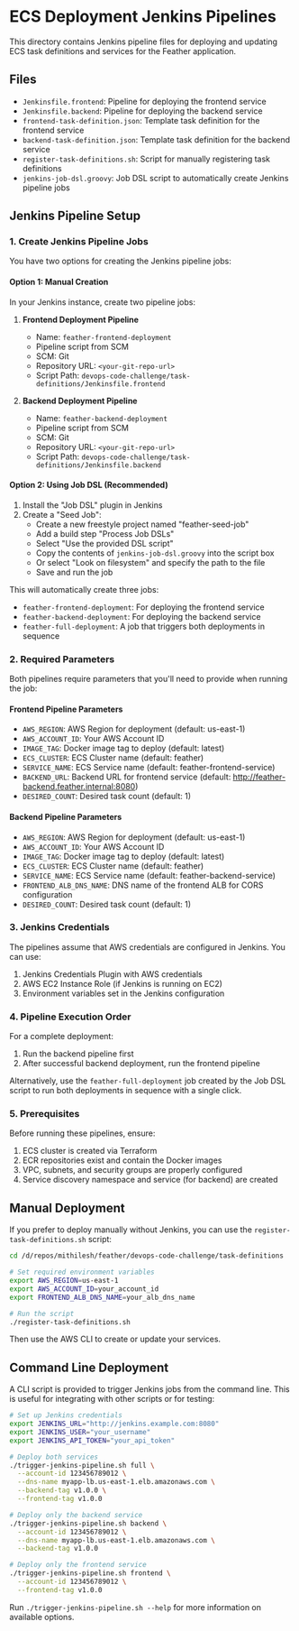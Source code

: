 # ECS Deployment Jenkins Pipelines

This directory contains Jenkins pipeline files for deploying and updating ECS task definitions and services for the Feather application.

## Files

- `Jenkinsfile.frontend`: Pipeline for deploying the frontend service
- `Jenkinsfile.backend`: Pipeline for deploying the backend service
- `frontend-task-definition.json`: Template task definition for the frontend service
- `backend-task-definition.json`: Template task definition for the backend service
- `register-task-definitions.sh`: Script for manually registering task definitions
- `jenkins-job-dsl.groovy`: Job DSL script to automatically create Jenkins pipeline jobs

## Jenkins Pipeline Setup

### 1. Create Jenkins Pipeline Jobs

You have two options for creating the Jenkins pipeline jobs:

#### Option 1: Manual Creation

In your Jenkins instance, create two pipeline jobs:

1. **Frontend Deployment Pipeline**
   - Name: `feather-frontend-deployment`
   - Pipeline script from SCM
   - SCM: Git
   - Repository URL: `<your-git-repo-url>`
   - Script Path: `devops-code-challenge/task-definitions/Jenkinsfile.frontend`

2. **Backend Deployment Pipeline**
   - Name: `feather-backend-deployment`
   - Pipeline script from SCM
   - SCM: Git
   - Repository URL: `<your-git-repo-url>`
   - Script Path: `devops-code-challenge/task-definitions/Jenkinsfile.backend`

#### Option 2: Using Job DSL (Recommended)

1. Install the "Job DSL" plugin in Jenkins
2. Create a "Seed Job":
   - Create a new freestyle project named "feather-seed-job"
   - Add a build step "Process Job DSLs"
   - Select "Use the provided DSL script"
   - Copy the contents of `jenkins-job-dsl.groovy` into the script box
   - Or select "Look on filesystem" and specify the path to the file
   - Save and run the job

This will automatically create three jobs:
- `feather-frontend-deployment`: For deploying the frontend service
- `feather-backend-deployment`: For deploying the backend service
- `feather-full-deployment`: A job that triggers both deployments in sequence

### 2. Required Parameters

Both pipelines require parameters that you'll need to provide when running the job:

#### Frontend Pipeline Parameters

- `AWS_REGION`: AWS Region for deployment (default: us-east-1)
- `AWS_ACCOUNT_ID`: Your AWS Account ID
- `IMAGE_TAG`: Docker image tag to deploy (default: latest)
- `ECS_CLUSTER`: ECS Cluster name (default: feather)
- `SERVICE_NAME`: ECS Service name (default: feather-frontend-service)
- `BACKEND_URL`: Backend URL for frontend service (default: http://feather-backend.feather.internal:8080)
- `DESIRED_COUNT`: Desired task count (default: 1)

#### Backend Pipeline Parameters

- `AWS_REGION`: AWS Region for deployment (default: us-east-1)
- `AWS_ACCOUNT_ID`: Your AWS Account ID
- `IMAGE_TAG`: Docker image tag to deploy (default: latest)
- `ECS_CLUSTER`: ECS Cluster name (default: feather)
- `SERVICE_NAME`: ECS Service name (default: feather-backend-service)
- `FRONTEND_ALB_DNS_NAME`: DNS name of the frontend ALB for CORS configuration
- `DESIRED_COUNT`: Desired task count (default: 1)

### 3. Jenkins Credentials

The pipelines assume that AWS credentials are configured in Jenkins. You can use:

1. Jenkins Credentials Plugin with AWS credentials
2. AWS EC2 Instance Role (if Jenkins is running on EC2)
3. Environment variables set in the Jenkins configuration

### 4. Pipeline Execution Order

For a complete deployment:

1. Run the backend pipeline first
2. After successful backend deployment, run the frontend pipeline

Alternatively, use the `feather-full-deployment` job created by the Job DSL script to run both deployments in sequence with a single click.

### 5. Prerequisites

Before running these pipelines, ensure:

1. ECS cluster is created via Terraform
2. ECR repositories exist and contain the Docker images
3. VPC, subnets, and security groups are properly configured
4. Service discovery namespace and service (for backend) are created

## Manual Deployment

If you prefer to deploy manually without Jenkins, you can use the `register-task-definitions.sh` script:

```bash
cd /d/repos/mithilesh/feather/devops-code-challenge/task-definitions

# Set required environment variables
export AWS_REGION=us-east-1
export AWS_ACCOUNT_ID=your_account_id
export FRONTEND_ALB_DNS_NAME=your_alb_dns_name

# Run the script
./register-task-definitions.sh
```

Then use the AWS CLI to create or update your services.

## Command Line Deployment

A CLI script is provided to trigger Jenkins jobs from the command line. This is useful for integrating with other scripts or for testing:

```bash
# Set up Jenkins credentials
export JENKINS_URL="http://jenkins.example.com:8080"
export JENKINS_USER="your_username"
export JENKINS_API_TOKEN="your_api_token"

# Deploy both services
./trigger-jenkins-pipeline.sh full \
  --account-id 123456789012 \
  --dns-name myapp-lb.us-east-1.elb.amazonaws.com \
  --backend-tag v1.0.0 \
  --frontend-tag v1.0.0

# Deploy only the backend service
./trigger-jenkins-pipeline.sh backend \
  --account-id 123456789012 \
  --dns-name myapp-lb.us-east-1.elb.amazonaws.com \
  --backend-tag v1.0.0

# Deploy only the frontend service
./trigger-jenkins-pipeline.sh frontend \
  --account-id 123456789012 \
  --frontend-tag v1.0.0
```

Run `./trigger-jenkins-pipeline.sh --help` for more information on available options.
